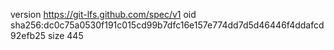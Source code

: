 version https://git-lfs.github.com/spec/v1
oid sha256:dc0c75a0530f191c015cd99b7dfc16e157e774dd7d5d46446f4ddafcd92efb25
size 445
